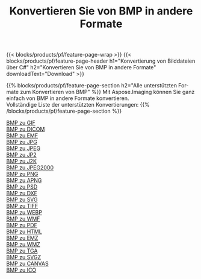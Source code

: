 ﻿---
title: Konvertieren Sie von BMP in andere Formate 
weight: 3920
url: /de/net/conversion/from/bmp 
lang: de
langdirlevel: 2
locales: zh-hans,ja,it,ru,de,es,fr,nl,id,lt,pl,pt,vi,tr,ko,zh-hant,ar,hi,th,sv,cs,uk,he
description: Mit Aspose.Imaging können Sie ganz einfach von BMP in andere Formate konvertieren
---

{{< blocks/products/pf/feature-page-wrap >}}
{{< blocks/products/pf/feature-page-header h1="Konvertierung von Bilddateien über C#" h2="Konvertieren Sie von BMP in andere Formate" downloadText="Download" >}}


{{% blocks/products/pf/feature-page-section  h2="Alle unterstützten Formate zum Konvertieren von BMP" %}}
Mit Aspose.Imaging können Sie ganz einfach von BMP in andere Formate konvertieren.
<br/>
Vollständige Liste der unterstützten Konvertierungen:
{{% /blocks/products/pf/feature-page-section %}}
<div class="container-fluid productfamilypage bg-gray">
    <div class="convertypes bg-gray agp-content section">
        <div class="container">
		<div class="row other-converters">
		    <div class='col-md-2 other-converter remove-lp remove-rp'><a href="/imaging/de/net/conversion/bmp-to-gif" >BMP zu GIF</a></div><div class='col-md-2 other-converter remove-lp remove-rp'><a href="/imaging/de/net/conversion/bmp-to-dicom" >BMP zu DICOM</a></div><div class='col-md-2 other-converter remove-lp remove-rp'><a href="/imaging/de/net/conversion/bmp-to-emf" >BMP zu EMF</a></div><div class='col-md-2 other-converter remove-lp remove-rp'><a href="/imaging/de/net/conversion/bmp-to-jpg" >BMP zu JPG</a></div><div class='col-md-2 other-converter remove-lp remove-rp'><a href="/imaging/de/net/conversion/bmp-to-jpeg" >BMP zu JPEG</a></div><div class='col-md-2 other-converter remove-lp remove-rp'><a href="/imaging/de/net/conversion/bmp-to-jp2" >BMP zu JP2</a></div><div class='col-md-2 other-converter remove-lp remove-rp'><a href="/imaging/de/net/conversion/bmp-to-j2k" >BMP zu J2K</a></div><div class='col-md-2 other-converter remove-lp remove-rp'><a href="/imaging/de/net/conversion/bmp-to-jpeg2000" >BMP zu JPEG2000</a></div><div class='col-md-2 other-converter remove-lp remove-rp'><a href="/imaging/de/net/conversion/bmp-to-png" >BMP zu PNG</a></div><div class='col-md-2 other-converter remove-lp remove-rp'><a href="/imaging/de/net/conversion/bmp-to-apng" >BMP zu APNG</a></div><div class='col-md-2 other-converter remove-lp remove-rp'><a href="/imaging/de/net/conversion/bmp-to-psd" >BMP zu PSD</a></div><div class='col-md-2 other-converter remove-lp remove-rp'><a href="/imaging/de/net/conversion/bmp-to-dxf" >BMP zu DXF</a></div><div class='col-md-2 other-converter remove-lp remove-rp'><a href="/imaging/de/net/conversion/bmp-to-svg" >BMP zu SVG</a></div><div class='col-md-2 other-converter remove-lp remove-rp'><a href="/imaging/de/net/conversion/bmp-to-tiff" >BMP zu TIFF</a></div><div class='col-md-2 other-converter remove-lp remove-rp'><a href="/imaging/de/net/conversion/bmp-to-webp" >BMP zu WEBP</a></div><div class='col-md-2 other-converter remove-lp remove-rp'><a href="/imaging/de/net/conversion/bmp-to-wmf" >BMP zu WMF</a></div><div class='col-md-2 other-converter remove-lp remove-rp'><a href="/imaging/de/net/conversion/bmp-to-pdf" >BMP zu PDF</a></div><div class='col-md-2 other-converter remove-lp remove-rp'><a href="/imaging/de/net/conversion/bmp-to-html" >BMP zu HTML</a></div><div class='col-md-2 other-converter remove-lp remove-rp'><a href="/imaging/de/net/conversion/bmp-to-emz" >BMP zu EMZ</a></div><div class='col-md-2 other-converter remove-lp remove-rp'><a href="/imaging/de/net/conversion/bmp-to-wmz" >BMP zu WMZ</a></div><div class='col-md-2 other-converter remove-lp remove-rp'><a href="/imaging/de/net/conversion/bmp-to-tga" >BMP zu TGA</a></div><div class='col-md-2 other-converter remove-lp remove-rp'><a href="/imaging/de/net/conversion/bmp-to-svgz" >BMP zu SVGZ</a></div><div class='col-md-2 other-converter remove-lp remove-rp'><a href="/imaging/de/net/conversion/bmp-to-canvas" >BMP zu CANVAS</a></div><div class='col-md-2 other-converter remove-lp remove-rp'><a href="/imaging/de/net/conversion/bmp-to-ico" >BMP zu ICO</a></div>
                </div>
        </div>
    </div>
</div>
<br/>

